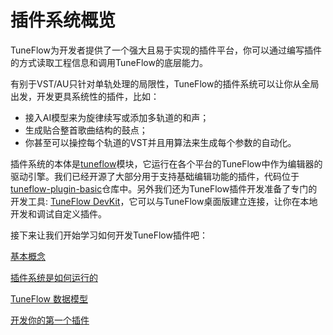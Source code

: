 # 插件系统概览

TuneFlow为开发者提供了一个强大且易于实现的插件平台，你可以通过编写插件的方式读取工程信息和调用TuneFlow的底层能力。

有别于VST/AU只针对单轨处理的局限性，TuneFlow的插件系统可以让你从全局出发，开发更具系统性的插件，比如：
- 接入AI模型来为旋律续写或添加多轨道的和声；
- 生成贴合整首歌曲结构的鼓点；
- 你甚至可以操控每个轨道的VST并且用算法来生成每个参数的自动化。

插件系统的本体是[tuneflow](https://github.com/tuneflow/tuneflow)模块，它运行在各个平台的TuneFlow中作为编辑器的驱动引擎。我们已经开源了大部分用于支持基础编辑功能的插件，代码位于[tuneflow-plugin-basic](https://github.com/tuneflow/tuneflow-plugin-basic)仓库中。另外我们还为TuneFlow插件开发准备了专门的开发工具: [TuneFlow DevKit](https://github.com/tuneflow/tuneflow-devkit)，它可以与TuneFlow桌面版建立连接，让你在本地开发和调试自定义插件。

接下来让我们开始学习如何开发TuneFlow插件吧：

[基本概念](./concepts.md)

[插件系统是如何运行的](./how-we-run-plugins.md)

[TuneFlow 数据模型](./data-models.md)

[开发你的第一个插件](./create-your-first-plugin.md)